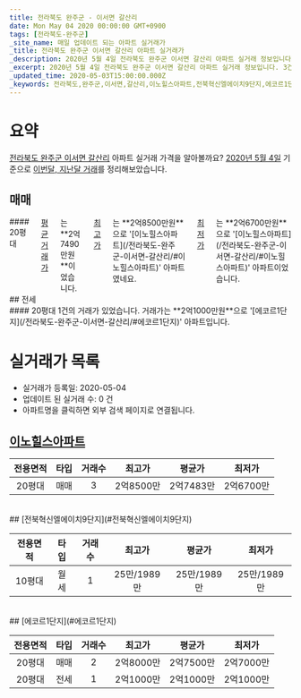 ```yaml
---
title: 전라북도 완주군 - 이서면 갈산리
date: Mon May 04 2020 00:00:00 GMT+0900
tags: [전라북도-완주군]
_site_name: 매일 업데이트 되는 아파트 실거래가
_title: 전라북도 완주군 이서면 갈산리 아파트 실거래가
_description: 2020년 5월 4일 전라북도 완주군 이서면 갈산리 아파트 실거래 정보입니다. 3건 아파트 정보가 있습니다.
_excerpt: 2020년 5월 4일 전라북도 완주군 이서면 갈산리 아파트 실거래 정보입니다. 3건 아파트 정보가 있습니다.
_updated_time: 2020-05-03T15:00:00.000Z
_keywords: 전라북도,완주군,이서면,갈산리,이노힐스아파트,전북혁신엘에이치9단지,에코르1단지
---
```





# 요약
<ins>전라북도 완주군 이서면 갈산리</ins> 아파트 실거래 가격을 알아볼까요? <ins>2020년 5월 4일</ins> 기준으로 <ins>이번달, 지난달 거래</ins>를 정리해보았습니다.

## 매매
<div class="container">
<div class="twelve columns" markdown="1">
#### 20평대
<ins>평균 거래가</ins>는 **2억7490만원**이었습니다. <ins>최고가</ins>는 **2억8500만원**으로 '[이노힐스아파트](/전라북도-완주군-이서면-갈산리/#이노힐스아파트)' 아파트였네요. <ins>최저가</ins>는 **2억6700만원**으로 '[이노힐스아파트](/전라북도-완주군-이서면-갈산리/#이노힐스아파트)' 아파트이었습니다.
</div>
</div>
## 전세
<div class="container">
<div class="twelve columns" markdown="1">
#### 20평대
1건의 거래가 있었습니다. 거래가는 **2억1000만원**으로 '[에코르1단지](/전라북도-완주군-이서면-갈산리/#에코르1단지)' 아파트입니다.
</div>
</div>



# 실거래가 목록
- 실거래가 등록일: 2020-05-04
- 업데이트 된 실거래 수: 0 건
- 아파트명을 클릭하면 외부 검색 페이지로 연결됩니다.

## [이노힐스아파트](#이노힐스아파트)

|전용면적|타입|거래수|최고가|평균가|최저가|
|:---:|:---:|:---:|:---:|:---:|:---:|
|20평대|<span class="deal-type-1">매매</span>|3|2억8500만|2억7483만|2억6700만|

<br/>
## [전북혁신엘에이치9단지](#전북혁신엘에이치9단지)

|전용면적|타입|거래수|최고가|평균가|최저가|
|:---:|:---:|:---:|:---:|:---:|:---:|
|10평대|<span class="deal-type-3">월세</span>|1|25만/1989만|25만/1989만|25만/1989만|

<br/>
## [에코르1단지](#에코르1단지)

|전용면적|타입|거래수|최고가|평균가|최저가|
|:---:|:---:|:---:|:---:|:---:|:---:|
|20평대|<span class="deal-type-1">매매</span>|2|2억8000만|2억7500만|2억7000만|
|20평대|<span class="deal-type-2">전세</span>|1|2억1000만|2억1000만|2억1000만|

<br/>



